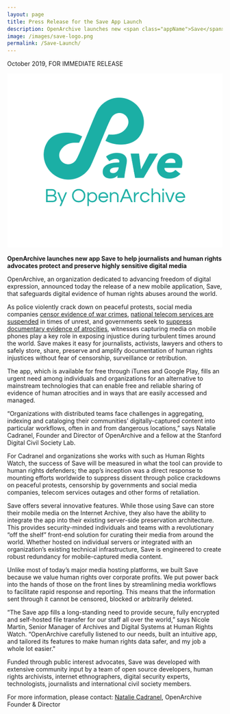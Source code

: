 ```yaml
---
layout: page
title: Press Release for the Save App Launch
description: OpenArchive launches new <span class="appName">Save</span> app to help journalists and human rights advocates protect and preserve highly sensitive digital media
image: /images/save-logo.png
permalink: /Save-Launch/
---
```


<p>October 2019, FOR IMMEDIATE RELEASE</p>

<img class="postInlineImage" src="/images/save-logo.png"/>

<p><b>OpenArchive launches new app <span class="appName">Save</span> to help journalists and human rights advocates 
protect and preserve highly sensitive digital media</b></p>

<p>OpenArchive, an organization dedicated to advancing freedom of digital expression, announced today the 
release of a new mobile application, <span class="appName">Save</span>, that safeguards digital evidence of 
human rights abuses around the world.</p>

<p>As police violently crack down on peaceful protests, social media companies 
<a href="https://theintercept.com/2017/11/02/war-crimes-youtube-facebook-syria-rohingya/">censor evidence of war crimes</a>, 
<a href="https://www.businessinsider.com/iraq-blocks-facebook-whatsapp-cuts-internet-protests-2019-10?r=US&IR=T">national telecom services are suspended</a> 
in times of unrest, and governments seek to <a href="https://www.theguardian.com/global-development/2018/feb/19/myanmar-government-bulldozing-rohingya-mass-grave-hide-evidence">suppress documentary evidence of atrocities</a>, 
witnesses capturing media on mobile phones play a key role in exposing injustice during turbulent times around the world. <span class="appName">Save</span> 
makes it easy for journalists, activists, lawyers and others to safely store, share, preserve and amplify documentation of human rights injustices without fear of censorship, surveillance or retribution.</p>

<p>The app, which is available for free through iTunes and Google Play, fills an urgent need among individuals and organizations for an alternative to mainstream technologies 
that can enable free and reliable sharing of evidence of human atrocities and in ways that are easily accessed and managed.</p>

<p>“Organizations with distributed teams face challenges in aggregating, indexing and cataloging their communities’ digitally-captured content into particular workflows, often in and from dangerous locations,” 
says Natalie Cadranel, Founder and Director of OpenArchive and a fellow at the Stanford Digital Civil Society Lab.</p>

<p>For Cadranel and organizations she works with such as Human Rights Watch, the success of Save will be measured in what the tool can provide to human rights defenders; the app’s inception was a direct response 
to mounting efforts worldwide to suppress dissent through police crackdowns on peaceful protests, censorship by governments and social media companies, telecom services outages and other forms of retaliation.</p>

<p><span class="appName">Save</span> offers several innovative features. While those using <span class="appName">Save</span> can store their mobile media on the Internet Archive, they also have the ability to 
integrate the app into their existing server-side preservation architecture. This provides security-minded individuals and teams with a revolutionary “off the shelf” front-end solution for curating their media 
from around the world. Whether hosted on individual servers or integrated with an organization’s existing technical infrastructure, <span class="appName">Save</span> is engineered to create robust redundancy 
for mobile-captured media content.</p>

<p>Unlike most of today’s major media hosting platforms, we built <span class="appName">Save</span> because we value human rights over corporate profits. We put power back into the hands of those on the front lines by 
streamlining media workflows to facilitate rapid response and reporting. This means that the information sent through it cannot be censored, blocked or arbitrarily deleted.</p>

<p>“The <span class="appName">Save</span> app fills a long-standing need to provide secure, fully encrypted and self-hosted file transfer for our staff all over the world,” says Nicole Martin, 
Senior Manager of Archives and Digital Systems at Human Rights Watch. “OpenArchive carefully listened to our needs, built an intuitive app, and tailored its features to make human rights data safer, 
and my job a whole lot easier."</p>

<p>Funded through public interest advocates, <span class="appName">Save</span> was developed with extensive  community input by a team of open source developers, human rights archivists, 
internet ethnographers, digital security experts, technologists, journalists and international civil society members.</p>

<p>For more information, please contact: <a href="mailto:natalie@open-archive.org">Natalie Cadranel</a>, OpenArchive Founder & Director 

